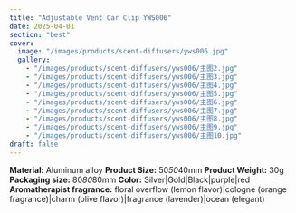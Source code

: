 ```yaml
---
title: "Adjustable Vent Car Clip YWS006"
date: 2025-04-01
section: "best"
cover:
  image: "/images/products/scent-diffusers/yws006.jpg"
  gallery:
    - "/images/products/scent-diffusers/yws006/主图2.jpg"
    - "/images/products/scent-diffusers/yws006/主图3.jpg"
    - "/images/products/scent-diffusers/yws006/主图4.jpg"
    - "/images/products/scent-diffusers/yws006/主图5.jpg"
    - "/images/products/scent-diffusers/yws006/主图6.jpg"
    - "/images/products/scent-diffusers/yws006/主图7.jpg"
    - "/images/products/scent-diffusers/yws006/主图8.jpg"
    - "/images/products/scent-diffusers/yws006/主图9.jpg"
    - "/images/products/scent-diffusers/yws006/主图10.jpg"
draft: false
---
```

**Material:** Aluminum alloy
**Product Size:** 50*50*40mm
**Product Weight:** 30g  
**Packaging size:** 80*80*80mm
**Color:** Silver|Gold|Black|purple|red
**Aromatherapist fragrance:** floral overflow (lemon flavor)|cologne (orange fragrance)|charm (olive flavor)|fragrance (lavender)|ocean (elegant)
